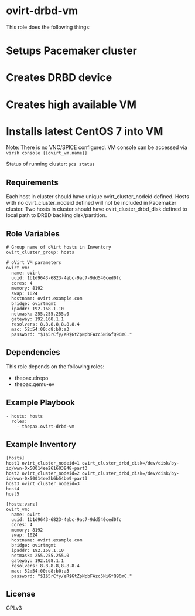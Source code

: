ovirt-drbd-vm
=============

This role does the following things:
# Setups Pacemaker cluster
# Creates DRBD device
# Creates high available VM
# Installs latest CentOS 7 into VM

Note: There is no VNC/SPICE configured. VM console can be accessed via `virsh console {{ovirt_vm.name}}`

Status of running cluster: `pcs status`

Requirements
------------

Each host in cluster should have unique ovirt_cluster_nodeid defined.
Hosts with no ovirt_cluster_nodeid defined will not be included in Pacemaker cluster.
Two hosts in cluster should have ovirt_cluster_drbd_disk defined to local path to DRBD backing disk/partition.

Role Variables
--------------

    # Group name of oVirt hosts in Inventory
    ovirt_cluster_group: hosts

    # oVirt VM parameters
    ovirt_vm:
      name: oVirt
      uuid: 1b1d9643-6823-4ebc-9ac7-9dd540ced0fc
      cores: 4
      memory: 8192
      swap: 1024
      hostname: ovirt.example.com
      bridge: ovirtmgmt
      ipaddr: 192.168.1.10
      netmask: 255.255.255.0
      gateway: 192.168.1.1
      resolvers: 8.8.8.8,8.8.8.4
      mac: 52:54:00:d8:b0:a3
      password: "$1$5rCfy/eR$GtZpNpbFAzc5NiGfQ96mC."

Dependencies
------------

This role depends on the following roles:
* thepax.elrepo
* thepax.qemu-ev

Example Playbook
----------------

    - hosts: hosts
      roles:
        - thepax.ovirt-drbd-vm

Example Inventory
----------------

    [hosts]
    host1 ovirt_cluster_nodeid=1 ovirt_cluster_drbd_disk=/dev/disk/by-id/wwn-0x50014ee261603848-part3
    host2 ovirt_cluster_nodeid=2 ovirt_cluster_drbd_disk=/dev/disk/by-id/wwn-0x50014ee2b6b54be9-part3
    host3 ovirt_cluster_nodeid=3
    host4
    host5

    [hosts:vars]
    ovirt_vm:
      name: oVirt
      uuid: 1b1d9643-6823-4ebc-9ac7-9dd540ced0fc
      cores: 4
      memory: 8192
      swap: 1024
      hostname: ovirt.example.com
      bridge: ovirtmgmt
      ipaddr: 192.168.1.10
      netmask: 255.255.255.0
      gateway: 192.168.1.1
      resolvers: 8.8.8.8,8.8.8.4
      mac: 52:54:00:d8:b0:a3
      password: "$1$5rCfy/eR$GtZpNpbFAzc5NiGfQ96mC."

License
-------

GPLv3
